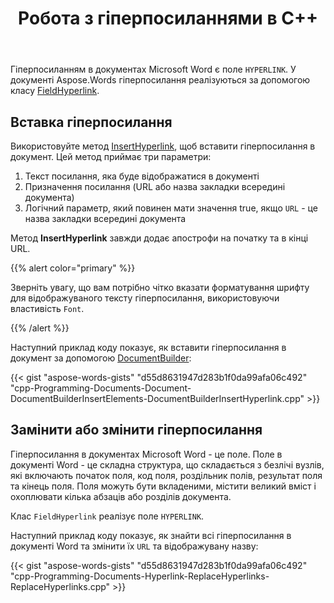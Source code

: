 ﻿---
title: Робота з гіперпосиланнями в C++
second_title: Aspose.Words для C++
articleTitle: Додавання або зміна гіперпосилань
linktitle: Додавання або зміна гіперпосилань
description: "Як додати гіперпосилання до свого документа, використовуючи Aspose.Words замість C++."
type: docs
weight: 180
url: /uk/cpp/working-with-hyperlinks/
timestamp: 2024-01-27-14-07-04
---

Гіперпосиланням в документах Microsoft Word є поле `HYPERLINK`. У документі Aspose.Words гіперпосилання реалізуються за допомогою класу [FieldHyperlink](https://reference.aspose.com/words/cpp/aspose.words.fields/fieldhyperlink/).

## Вставка гіперпосилання

Використовуйте метод [InsertHyperlink](https://reference.aspose.com/words/cpp/aspose.words/documentbuilder/inserthyperlink/), щоб вставити гіперпосилання в документ. Цей метод приймає три параметри:

1. Текст посилання, яка буде відображатися в документі
2. Призначення посилання (URL або назва закладки всередині документа)
3. Логічний параметр, який повинен мати значення true, якщо `URL` - це назва закладки всередині документа

Метод **InsertHyperlink** завжди додає апострофи на початку та в кінці URL.

{{% alert color="primary" %}}

Зверніть увагу, що вам потрібно чітко вказати форматування шрифту для відображуваного тексту гіперпосилання, використовуючи властивість `Font`.

{{% /alert %}}

Наступний приклад коду показує, як вставити гіперпосилання в документ за допомогою [DocumentBuilder](https://reference.aspose.com/words/cpp/aspose.words/documentbuilder/):

{{< gist "aspose-words-gists" "d55d8631947d283b1f0da99afa06c492" "cpp-Programming-Documents-Document-DocumentBuilderInsertElements-DocumentBuilderInsertHyperlink.cpp" >}}

## Замінити або змінити гіперпосилання

Гіперпосилання в документах Microsoft Word - це поле. Поле в документі Word - це складна структура, що складається з безлічі вузлів, які включають початок поля, код поля, роздільник полів, результат поля та кінець поля. Поля можуть бути вкладеними, містити великий вміст і охоплювати кілька абзаців або розділів документа.

Клас `FieldHyperlink` реалізує поле `HYPERLINK`.

Наступний приклад коду показує, як знайти всі гіперпосилання в документі Word та змінити їх `URL` та відображувану назву:

{{< gist "aspose-words-gists" "d55d8631947d283b1f0da99afa06c492" "cpp-Programming-Documents-Hyperlink-ReplaceHyperlinks-ReplaceHyperlinks.cpp" >}}
